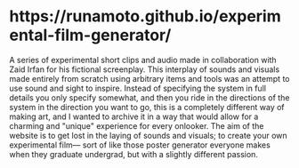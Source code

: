<h1>https://runamoto.github.io/experimental-film-generator/</h1>
<p></p>A series of experimental short clips and audio made in collaboration with Zaid Irfan for his fictional screenplay. This interplay of sounds and visuals made entirely from scratch using arbitrary items and tools was an attempt to use sound and sight to inspire. Instead of specifying the system in full details you only specify somewhat, and then you ride in the directions of the system in the direction you want to go, this is a completely different way of making art, and I wanted to archive it in a way that would allow for a charming and "unique" experience for every onlooker. The aim of the website is to get lost in the laying of sounds and visuals; to create your own experimental film— sort of like those poster generator everyone makes when they graduate undergrad, but with a slightly different passion.</p>

